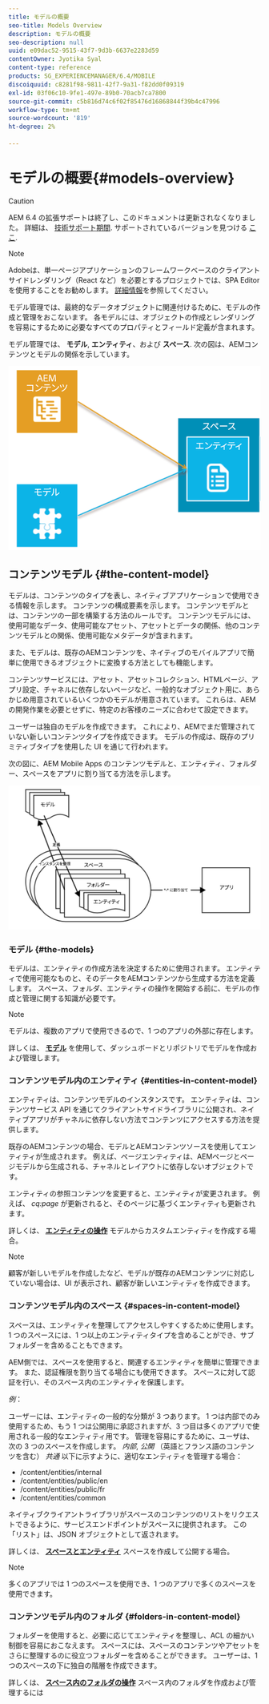 ```yaml
---
title: モデルの概要
seo-title: Models Overview
description: モデルの概要
seo-description: null
uuid: e09dac52-9515-43f7-9d3b-6637e2283d59
contentOwner: Jyotika Syal
content-type: reference
products: SG_EXPERIENCEMANAGER/6.4/MOBILE
discoiquuid: c8281f98-9811-42f7-9a31-f82dd0f09319
exl-id: 03f06c10-9fe1-497e-89b0-70acb7ca7800
source-git-commit: c5b816d74c6f02f85476d16868844f39b4c47996
workflow-type: tm+mt
source-wordcount: '819'
ht-degree: 2%

---
```


# モデルの概要{#models-overview}

>[!CAUTION]
>
>AEM 6.4 の拡張サポートは終了し、このドキュメントは更新されなくなりました。 詳細は、 [技術サポート期間](https://helpx.adobe.com/jp/support/programs/eol-matrix.html). サポートされているバージョンを見つける [ここ](https://experienceleague.adobe.com/docs/?lang=ja).

>[!NOTE]
>
>Adobeは、単一ページアプリケーションのフレームワークベースのクライアントサイドレンダリング（React など）を必要とするプロジェクトでは、SPA Editor を使用することをお勧めします。 [詳細情報](/help/sites-developing/spa-overview.md)を参照してください。

モデル管理では、最終的なデータオブジェクトに関連付けるために、モデルの作成と管理をおこないます。 各モデルには、オブジェクトの作成とレンダリングを容易にするために必要なすべてのプロパティとフィールド定義が含まれます。

モデル管理では、 **モデル**, **エンティティ**、および **スペース**. 次の図は、AEMコンテンツとモデルの関係を示しています。

![chlimage_1-81](assets/chlimage_1-81.png)

## コンテンツモデル {#the-content-model}

モデルは、コンテンツのタイプを表し、ネイティブアプリケーションで使用できる情報を示します。 コンテンツの構成要素を示します。 コンテンツモデルとは、コンテンツの一部を構築する方法のルールです。 コンテンツモデルには、使用可能なデータ、使用可能なアセット、アセットとデータの関係、他のコンテンツモデルとの関係、使用可能なメタデータが含まれます。

また、モデルは、既存のAEMコンテンツを、ネイティブのモバイルアプリで簡単に使用できるオブジェクトに変換する方法としても機能します。

コンテンツサービスには、アセット、アセットコレクション、HTMLページ、アプリ設定、チャネルに依存しないページなど、一般的なオブジェクト用に、あらかじめ用意されているいくつかのモデルが用意されています。 これらは、AEMの開発作業を必要とせずに、特定のお客様のニーズに合わせて設定できます。

ユーザーは独自のモデルを作成できます。 これにより、AEMでまだ管理されていない新しいコンテンツタイプを作成できます。 モデルの作成は、既存のプリミティブタイプを使用した UI を通じて行われます。

次の図に、AEM Mobile Apps のコンテンツモデルと、エンティティ、フォルダー、スペースをアプリに割り当てる方法を示します。

![chlimage_1-82](assets/chlimage_1-82.png)

### モデル {#the-models}

モデルは、エンティティの作成方法を決定するために使用されます。 エンティティで使用可能なものと、そのデータをAEMコンテンツから生成する方法を定義します。 スペース、フォルダ、エンティティの操作を開始する前に、モデルの作成と管理に関する知識が必要です。

>[!NOTE]
>
>モデルは、複数のアプリで使用できるので、1 つのアプリの外部に存在します。

詳しくは、 **[モデル](/help/mobile/administer-mobile-apps.md)** を使用して、ダッシュボードとリポジトリでモデルを作成および管理します。

### コンテンツモデル内のエンティティ {#entities-in-content-model}

エンティティは、コンテンツモデルのインスタンスです。 エンティティは、コンテンツサービス API を通じてクライアントサイドライブラリに公開され、ネイティブアプリがチャネルに依存しない方法でコンテンツにアクセスする方法を提供します。

既存のAEMコンテンツの場合、モデルとAEMコンテンツソースを使用してエンティティが生成されます。 例えば、ページエンティティは、AEMページとページモデルから生成される、チャネルとレイアウトに依存しないオブジェクトです。

エンティティの参照コンテンツを変更すると、エンティティが変更されます。 例えば、 *cq:page* が更新されると、そのページに基づくエンティティも更新されます。

詳しくは、 **[エンティティの操作](/help/mobile/spaces-and-entities.md)** モデルからカスタムエンティティを作成する場合。

>[!NOTE]
>
>顧客が新しいモデルを作成したなど、モデルが既存のAEMコンテンツに対応していない場合は、UI が表示され、顧客が新しいエンティティを作成できます。

### コンテンツモデル内のスペース {#spaces-in-content-model}

スペースは、エンティティを整理してアクセスしやすくするために使用します。 1 つのスペースには、1 つ以上のエンティティタイプを含めることができ、サブフォルダーを含めることもできます。

AEM側では、スペースを使用すると、関連するエンティティを簡単に管理できます。 また、認証権限を割り当てる場合にも使用できます。 スペースに対して認証を行い、そのスペース内のエンティティを保護します。

*例*：

ユーザーには、エンティティの一般的な分類が 3 つあります。 1 つは内部でのみ使用するため、もう 1 つは公開用に承認されますが、3 つ目は多くのアプリで使用される一般的なエンティティ用です。 管理を容易にするために、ユーザは、次の 3 つのスペースを作成します。 *内部*, *公開* （英語とフランス語のコンテンツを含む） *共通* 以下に示すように、適切なエンティティを管理する場合：

* /content/entities/internal
* /content/entities/public/en
* /content/entities/public/fr
* /content/entities/common

ネイティブクライアントライブラリがスペースのコンテンツのリストをリクエストできるように、サービスエンドポイントがスペースに提供されます。 この「リスト」は、JSON オブジェクトとして返されます。

詳しくは、 **[スペースとエンティティ](/help/mobile/spaces-and-entities.md)** スペースを作成して公開する場合。

>[!NOTE]
>
>多くのアプリでは 1 つのスペースを使用でき、1 つのアプリで多くのスペースを使用できます。

### コンテンツモデル内のフォルダ {#folders-in-content-model}

フォルダーを使用すると、必要に応じてエンティティを整理し、ACL の細かい制御を容易におこなえます。 スペースには、スペースのコンテンツやアセットをさらに整理するのに役立つフォルダーを含めることができます。 ユーザーは、1 つのスペースの下に独自の階層を作成できます。

詳しくは、 **[スペース内のフォルダの操作](/help/mobile/spaces-and-entities.md)** スペース内のフォルダを作成および管理するには
